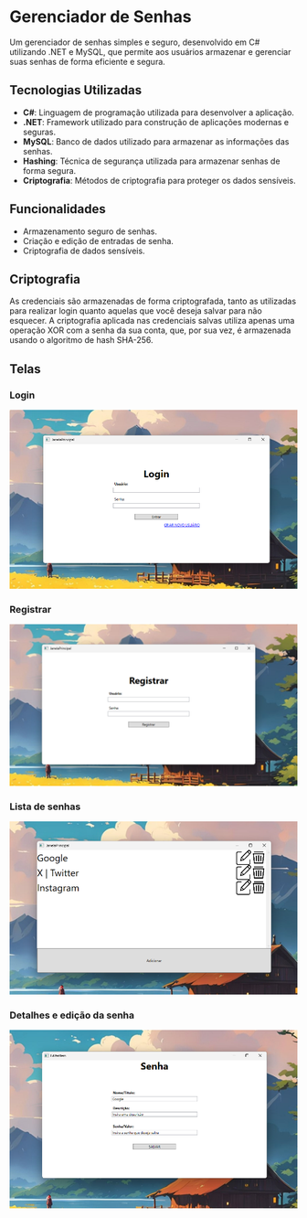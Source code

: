 # Gerenciador de Senhas

Um gerenciador de senhas simples e seguro, desenvolvido em C# utilizando .NET e MySQL, que permite aos usuários armazenar e gerenciar suas senhas de forma eficiente e segura.

## Tecnologias Utilizadas

- **C#**: Linguagem de programação utilizada para desenvolver a aplicação.
- **.NET**: Framework utilizado para construção de aplicações modernas e seguras.
- **MySQL**: Banco de dados utilizado para armazenar as informações das senhas.
- **Hashing**: Técnica de segurança utilizada para armazenar senhas de forma segura.
- **Criptografia**: Métodos de criptografia para proteger os dados sensíveis.

## Funcionalidades

- Armazenamento seguro de senhas.
- Criação e edição de entradas de senha.
- Criptografia de dados sensíveis.

## Criptografia

As credenciais são armazenadas de forma criptografada, tanto as utilizadas para realizar login quanto aquelas que você deseja salvar para não esquecer. A criptografia aplicada nas credenciais salvas utiliza apenas uma operação XOR com a senha da sua conta, que, por sua vez, é armazenada usando o algoritmo de hash SHA-256.
 
## Telas
### Login
![Print da tela de Login](/Imagens/login.png)
### Registrar
![Print da tela de Registro](/Imagens/registrar.png)
### Lista de senhas
![Print da tela para listar as senhas](/Imagens/lista.png)
### Detalhes e edição da senha
![Print da tela de detalhes da senha](/Imagens/detalhes.png)